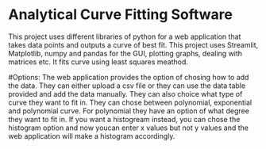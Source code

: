# Analytical Curve Fitting Software
This project uses different libraries of python for a web application that takes data points and outputs a curve of best fit. This project uses Streamlit, Matplotlib, numpy and pandas for the GUI, plotting graphs, dealing with matrices etc. It fits curve using least squares meathod. 

#Options: 
The web application provides the option of chosing how to add the data. They can either upload a csv file or they can use the data table provided and add the data manually. They can also choice what type of curve they want to fit in. They can chose between polynomial, exponential and polynomial curve. For polynomial they have an option of what degree they want to fit in. If you want a histogream instead, you can chose the histogram option and now youcan enter x values but not y values and the web application will make a histogram accordingly. 


